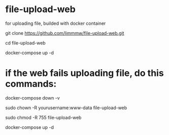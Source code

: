 # file-upload-web

for uploading file, builded with docker container

git clone https://github.com/limmmw/file-upload-web.git

cd file-upload-web

docker-compose up -d

# if the web fails uploading file, do this commands:

docker-compose down -v

sudo chown -R yourusername:www-data file-upload-web

sudo chmod -R 755 file-upload-web

docker-compose up -d